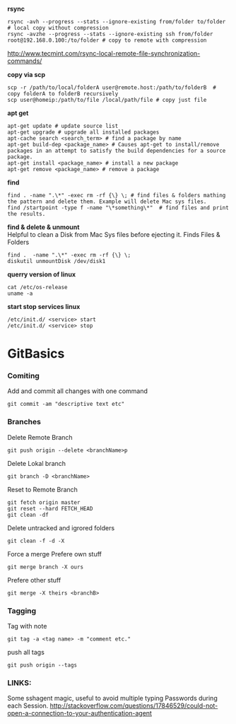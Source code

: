 __rsync__  
```Shell
rsync -avh --progress --stats --ignore-existing from/folder to/folder   # local copy without compression
rsync -avzhe --progress --stats --ignore-existing ssh from/folder root@192.168.0.100:/to/folder # copy to remote with compression
```
http://www.tecmint.com/rsync-local-remote-file-synchronization-commands/  

__copy via scp__  
```Shell
scp -r /path/to/local/folderA user@remote.host:/path/to/folderB  # copy folderA to folderB recursively
scp user@homeip:/path/to/file /local/path/file # copy just file  
```

__apt get__  
```Shell
apt-get update # update source list  
apt-get upgrade # upgrade all installed packages  
apt-cache search <search_term> # find a package by name
apt-get build-dep <package_name> # Causes apt-get to install/remove packages in an attempt to satisfy the build dependencies for a source package.  
apt-get install <package_name> # install a new package  
apt-get remove <package_name> # remove a package
```

__find__  
```Shell
find . -name ".\*" -exec rm -rf {\} \; # find files & folders mathing the pattern and delete them. Example will delete Mac sys files.  
find /startpoint -type f -name "\*something\*"  # find files and print the results.
```

__find & delete & unmount__  
Helpful to clean a Disk from Mac Sys files before ejecting it. Finds Files & Folders  
```Shell
find .  -name ".\*" -exec rm -rf {\} \;  
diskutil unmountDisk /dev/disk1  
```
__querry version of linux__  
```Shell
cat /etc/os-release  
uname -a
```

__start stop services linux__
```Shell
/etc/init.d/ <service> start
/etc/init.d/ <service> stop
```

GitBasics
=========

### Comiting
Add and commit all changes with one command

```Shell
git commit -am "descriptive text etc"
```
### Branches
Delete Remote Branch
```Shell
git push origin --delete <branchName>p
```

Delete Lokal branch
```Shell
git branch -D <branchName>
```

Reset to Remote Branch
```Shell
git fetch origin master
git reset --hard FETCH_HEAD
git clean -df
```
Delete untracked and igrored folders
```Shell
git clean -f -d -X
```

Force a merge
Prefere own stuff
```Shell
git merge branch -X ours
```
Prefere other stuff
```Shell
git merge -X theirs <branchB>
```
### Tagging
Tag with note
```Shell
git tag -a <tag name> -m "comment etc."
```

push all tags
```Shell
git push origin --tags
```

### LINKS:
Some sshagent magic, useful to avoid multiple typing Passwords during each Session. http://stackoverflow.com/questions/17846529/could-not-open-a-connection-to-your-authentication-agent

